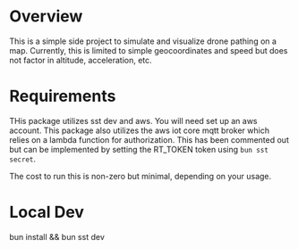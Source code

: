 # Overview

This is a simple side project to simulate and visualize drone pathing on a map. Currently, this is limited to simple geocoordinates and speed but does not factor in altitude, acceleration, etc.

# Requirements

THis package utilizes sst dev and aws. You will need set up an aws account.
This package also utilizes the aws iot core mqtt broker which relies on a lambda function for authorization. This has been commented out but can be implemented by setting the RT_TOKEN token using `bun sst secret`.

The cost to run this is non-zero but minimal, depending on your usage.

# Local Dev

bun install && bun sst dev
